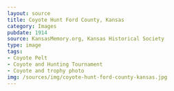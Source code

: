 ```yaml
---
layout: source
title: Coyote Hunt Ford County, Kansas
category: Images
pubdate: 1914
source: KansasMemory.org, Kansas Historical Society 
type: image
tags: 
- Coyote Pelt
- Coyote and Hunting Tournament 
- Coyote and trophy photo
img: /sources/img/coyote-hunt-ford-county-kansas.jpg
---
```


